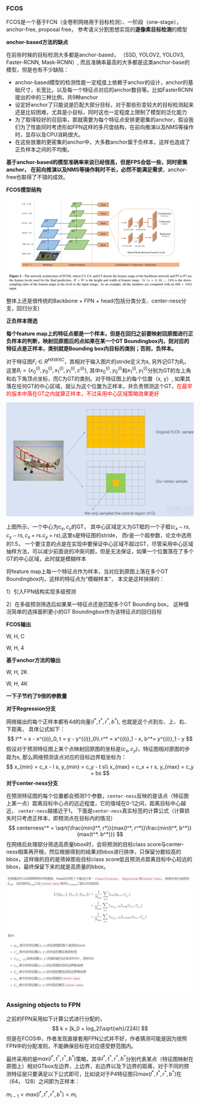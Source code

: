 ### FCOS

FCOS是一个基于FCN（全卷积网络用于目标检测）、一阶段（one-stage）， anchor-free, proposal free， 参考语义分割思想实现的**逐像素目标检测**的模型

**anchor-based方法的缺点**

在前些时候的目标检测大多都是anchor-based， （SSD, YOLOV2, YOLOV3, Faster-RCNN, Mask-RCNN）, 而且准确率最高的大多都是这类anchor-base的模型，但是也有不少缺陷：

* anchor-based模型的检测性能一定程度上依赖于anchor的设计，anchor的基础尺寸，长宽比，以及每一个特征点对应的anchor数目等。比如FasterRCNN提出的中的三种比例，共9种anchor
* 设定好anchor了只能说是匹配大部分目标，对于那些形变较大的目标检测起来还是比较困难，尤其是小目标，同时这也一定程度上限制了模型的泛化能力
* 为了取得较好的召回率，那就需要为每个特征点安排更密集的anchor，假设我们为了性能同时考虑形如FPN这样的多尺度结构，在前向推演以及NMS等操作时，显存以及CPU消耗很大。
* 在这些放置的更密集的anchor中，大多数anchor属于负样本，这样也造成了正负样本之间的不均衡。

**基于anchor-based的模型准确率来说已经很高，但是FPS会低一些，同时密集anchor， 在前向推演以及NMS等操作耗时不长，必然不能满足需求**，anchor-free也取得了不错的成效。

**FCOS模型结构**

![img](../img/20201128154752769.png)

整体上还是很传统的Backbone + FPN + head(包括分类分支、center-ness分支，回归分支)



**正负样本筛选**

**每个feature map上的特征点都是一个样本，但是在回归之前要映射回原图进行正负样本的判断，映射回原图后的点如果在某一个GT Boundingbox内，则对应的特征点是正样本，类别就是Bounding box内目标的类别；否则，负样本。**

对于特征图$F_i \in R^{HXWXC}$，其相对于输入图片的stride定义为s, 另外记GT为$B_i$，这里$B_i = \{{x^{(i)}_{0}, y^{(i)}_{0}}, x^{(i)}_{1}, y^{(i)}_{1}, c^{(i)}\}$, 其中${x^{(i)}_{0}, y^{(i)}_{0}}$和$x^{(i)}_{1}, y^{(i)}_{1}$分别为GT的左上角和右下角顶点坐标，而C为GT的类别。对于特征图上的每个位置（x, y）, 如果其落在任何GT的中心区域，就认为这个位置为正样本，并负责预测这个GT，<font color=red>在最早的版本中落在GT之内就算正样本，不过采用中心区域策略效果更好</font>

![image-20220811091630321](../img/image-20220811091630321.png)

上图所示，一个中心为$c_x, c_y$的GT， 其中心区域定义为GT框的一个子框$(c_x - rs, c_y - rs, c_x+rs. c_y + rs)$,这里s是特征图的stride， 而r是一个超参数，论文中选用的1.5， 一个要注意的点是在实现中要保证中心区域不超过GT，尽管采用中心区域抽样方法，可以减少前面说的冲突问题，但是无法保证，如果一个位置落在了多个GT的中心区域，此时就是模糊样本

将feature map上每一个特征点作为样本，当对应到原图上落在多个GT Boundingbox内，这样的特征点为“模糊样本”， 本文是这样抉择的：

1）引入FPN结构实现多级预测

2）在多级预测筛选后如果某一特征点还是匹配多个GT Bounding box， 这种情况简单的选择面积更小的GT Boundingbox作为该特征点的回归目标

**FCOS输出**

W, H, C

W, H, 4

**基于anchor方法的输出**

W, H, 2K

W, H, 4K

**一下子节约了9倍的参数量**

**对于Regression分支**

网络输出的每个正样本都有4d的向量$(l^*, t^*, r^*, b^*)$, 也就是这个点到左、上、右、下距离， 具体公式如下：
$$
l^* = x - x^{(i)}_0, t = y - y^{(i)}_0\\
r^* = x^{(i)}_1 - x, b^*= y^{(i)}_1 - y
$$
假设对于预测特征图上某个点映射回原图的坐标是$(c_x, c_y)$，特征图相对原图的步距为s, 那么网络预测该点对应的目标边界框坐标为：
$$
x_{min} = c_x - l s, y_{min} = c_y - t s\\
x_{max} = c_x + r s, y_{max} = c_y + bs
$$
**对于center-ness分支**

在预测特征图的每个位置都会预测1个参数，`center-ness`反映的是该点（特征图上某一点）距离目标中心点的远近程度，它的值域在0-1之间，距离目标中心越近， `center-ness`越接近于1， 下面是`center-ness`真实标签的计算公式（计算损失时只考虑正样本，即预测点在目标内的情况）
$$
centerness^* = \sqrt{\frac{min(l^*, r*)}{max(l^*, r^*)}\frac{min(t^*, b^*)}{max(t^*. b^*)}}
$$
在网络后处理部分筛选高质量bbox时，会将预测的目标class score与center-ness相乘再开根，然后根据得到的结果对bbox进行排序，只保留分数较高的bbox，这样做的目的是筛掉那些目标class score低且预测点距离目标中心较远的bbox，最终保留下来的就是高质量的bbox。


![image-20220811103659928](../img/image-20220811103659928.png)

### Assigning objects to FPN

之前的FPN采用如下计算公式进行分配的，
$$
k = [k_0 + log_2(\sqrt{wh}/224)]
$$
但是在FCOS中，作者发现直接套用FPN公式并不好，作者猜测可能是因为按照FPN中的分配准则，不能确保目标在对应感受野范围内。

最终采用的是$max(l^*, t^*, r^*, b^*)$策略，其中$l^*, t^*, r^*, b^*$分别代表某点（特征图映射在原图上）相对GTbox左边界，上边界，右边界以及下边界的距离，对于不同的预测特征层只要满足以下公式即可，比如说对于P4特征图只$max(l^*, t^*, r^*, b^*)$在（64， 128）之间即为正样本：

$m_{i-1} < max(l^*, t^*, r^*, b^*) < m_i$

